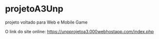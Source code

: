 # projetoA3Unp
projeto voltado para Web e Mobile Game

O link do site online: 
https://unpprojetoa3.000webhostapp.com/index.php
